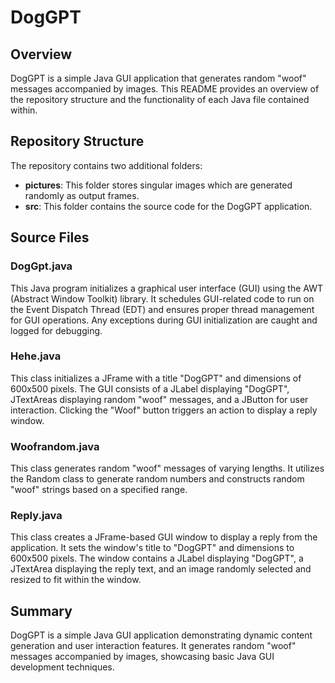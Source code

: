 # DogGPT

## Overview
DogGPT is a simple Java GUI application that generates random "woof" messages accompanied by images. This README provides an overview of the repository structure and the functionality of each Java file contained within.

## Repository Structure
The repository contains two additional folders:
- **pictures**: This folder stores singular images which are generated randomly as output frames.
- **src**: This folder contains the source code for the DogGPT application.

## Source Files

### DogGpt.java
This Java program initializes a graphical user interface (GUI) using the AWT (Abstract Window Toolkit) library. It schedules GUI-related code to run on the Event Dispatch Thread (EDT) and ensures proper thread management for GUI operations. Any exceptions during GUI initialization are caught and logged for debugging.

### Hehe.java
This class initializes a JFrame with a title "DogGPT" and dimensions of 600x500 pixels. The GUI consists of a JLabel displaying "DogGPT", JTextAreas displaying random "woof" messages, and a JButton for user interaction. Clicking the "Woof" button triggers an action to display a reply window.

### Woofrandom.java
This class generates random "woof" messages of varying lengths. It utilizes the Random class to generate random numbers and constructs random "woof" strings based on a specified range.

### Reply.java
This class creates a JFrame-based GUI window to display a reply from the application. It sets the window's title to "DogGPT" and dimensions to 600x500 pixels. The window contains a JLabel displaying "DogGPT", a JTextArea displaying the reply text, and an image randomly selected and resized to fit within the window.

## Summary
DogGPT is a simple Java GUI application demonstrating dynamic content generation and user interaction features. It generates random "woof" messages accompanied by images, showcasing basic Java GUI development techniques.
